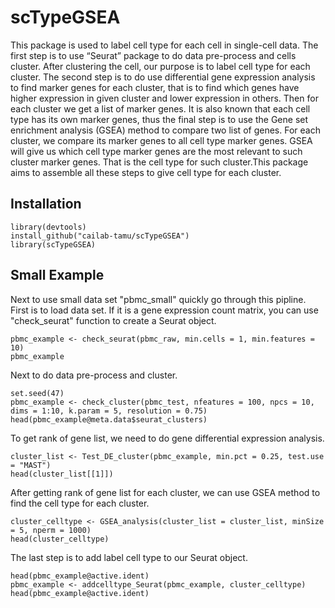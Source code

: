 # scTypeGSEA

This package is used to label cell type for each cell in single-cell data. The first step is to use “Seurat” package to do data pre-process and cells cluster. After clustering the cell, our purpose is to label cell type for each cluster. The second step is to do use differential gene expression analysis to find marker genes for each cluster, that is to find which genes have higher expression in given cluster and lower expression in others. Then for each cluster we get a list of marker genes. It is also known that each cell type has its own marker genes, thus the final step is to use the Gene set enrichment analysis (GSEA) method to compare two list of genes. For each cluster, we compare its marker genes to all cell type marker genes. GSEA will give us which cell type marker genes are the most relevant to such cluster marker genes. That is the cell type for such cluster.This package aims to assemble all these steps to give cell type for each cluster.

## Installation

```{r}
library(devtools)
install_github("cailab-tamu/scTypeGSEA")
library(scTypeGSEA)
```

## Small Example
Next to use small data set "pbmc_small" quickly go through this pipline. First is to load data set. If it is a gene expression count matrix, you can use "check_seurat" function to create a Seurat object.
```{r}
pbmc_example <- check_seurat(pbmc_raw, min.cells = 1, min.features = 10)
pbmc_example
```
Next to do data pre-process and cluster.
```{r}
set.seed(47)
pbmc_example <- check_cluster(pbmc_test, nfeatures = 100, npcs = 10, dims = 1:10, k.param = 5, resolution = 0.75)
head(pbmc_example@meta.data$seurat_clusters)
```

To get rank of gene list, we need to do gene differential expression analysis.
```{r}
cluster_list <- Test_DE_cluster(pbmc_example, min.pct = 0.25, test.use = "MAST")
head(cluster_list[[1]])
```

After getting rank of gene list for each cluster, we can use GSEA method to find the cell type for each cluster.
```{r}
cluster_celltype <- GSEA_analysis(cluster_list = cluster_list, minSize = 5, nperm = 1000)
head(cluster_celltype)
```

The last step is to add label cell type to our Seurat object.
```{r}
head(pbmc_example@active.ident)
pbmc_example <- addcelltype_Seurat(pbmc_example, cluster_celltype)
head(pbmc_example@active.ident)
```


